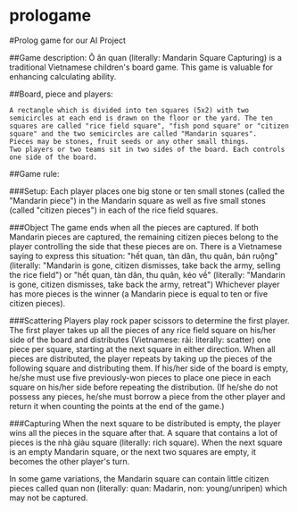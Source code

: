 prologame
=========

#Prolog game for our AI Project

##Game description: 
Ô ăn quan (literally: Mandarin Square Capturing) is a traditional Vietnamese children's board game.
This game is valuable for enhancing calculating ability.

##Board, piece and players:

    A rectangle which is divided into ten squares (5x2) with two semicircles at each end is drawn on the floor or the yard. The ten squares are called "rice field square", "fish pond square" or "citizen square" and the two semicircles are called "Mandarin squares".
    Pieces may be stones, fruit seeds or any other small things.
    Two players or two teams sit in two sides of the board. Each controls one side of the board.

##Game rule:

###Setup:
Each player places one big stone or ten small stones (called the "Mandarin piece") in the Mandarin square 
as well as five small stones (called "citizen pieces") in each of the rice field squares.

###Object
The game ends when all the pieces are captured.
If both Mandarin pieces are captured, the remaining citizen pieces belong to the player 
controlling the side that these pieces are on. 
There is a Vietnamese saying to express this situation: "hết quan, tàn dân, thu quân, bán ruộng" 
(literally: "Mandarin is gone, citizen dismisses, take back the army, selling the rice field") 
or "hết quan, tàn dân, thu quân, kéo về" 
(literally: "Mandarin is gone, citizen dismisses, take back the army, retreat")
Whichever player has more pieces is the winner (a Mandarin piece is equal to ten or five citizen pieces).

###Scattering
Players play rock paper scissors to determine the first player.
The first player takes up all the pieces of any rice field square on his/her side of the board and distributes (Vietnamese: rải: literally: scatter) one piece per square, starting at the next square in either direction. When all pieces are distributed, the player repeats by taking up the pieces of the following square and distributing them.
If his/her side of the board is empty, he/she must use five previously-won pieces to place one piece in each square on his/her side before repeating the distribution. (If he/she do not possess any pieces, he/she must borrow a piece from the other player and return it when counting the points at the end of the game.)

###Capturing
When the next square to be distributed is empty, the player wins all the pieces in the square after that. 
A square that contains a lot of pieces is the nhà giàu square (literally: rich square).
When the next square is an empty Mandarin square, or the next two squares are empty, it becomes the other player's turn.

In some game variations, the Mandarin square can contain little citizen pieces called quan non 
(literally: quan: Madarin, non: young/unripen) which may not be captured.


